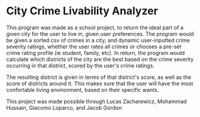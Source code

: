 # City Crime Livability Analyzer

This program was made as a school project, to return the ideal part of a given city for the user to live in, given user preferences. The program would be given a sorted csv of crimes in a city, and dynamic user-inputted crime severity ratings, whether the user rates all crimes or chooses a pre-set crime rating profile (ie student, family, etc). In return, the program would calculate which districts of the city are the best based on the crime severity occurring in that district, scored by the user's crime ratings.

The resulting district is given in terms of that district's score, as well as the score of districts around it. This makes sure that the user will have the most confortable living environment, based on their specific wants.

This project was made possible through Lucas Zacharewicz, Mohammad Hussain, Giacomo Loparco, and Jacob Gordon